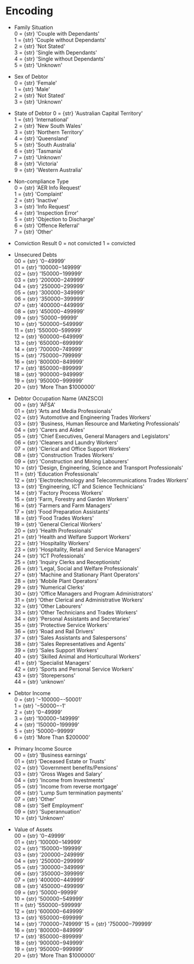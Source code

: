 # Encoding

* Family Situation  
0 = {str} 'Couple with Dependants'  
1 = {str} 'Couple without Dependants'  
2 = {str} 'Not Stated'  
3 = {str} 'Single with Dependants'  
4 = {str} 'Single without Dependants'  
5 = {str} 'Unknown'

* Sex of Debtor  
0 = {str} 'Female'  
1 = {str} 'Male'  
2 = {str} 'Not Stated'  
3 = {str} 'Unknown'

* State of Debtor 
0 = {str} 'Australian Capital Territory'  
1 = {str} 'International'  
2 = {str} 'New South Wales'   
3 = {str} 'Northern Territory'  
4 = {str} 'Queensland'  
5 = {str} 'South Australia'  
6 = {str} 'Tasmania'  
7 = {str} 'Unknown'  
8 = {str} 'Victoria'  
9 = {str} 'Western Australia'

* Non-compliance Type  
0 = {str} 'AER Info Request'   
1 = {str} 'Complaint'  
2 = {str} 'Inactive'  
3 = {str} 'Info Request'   
4 = {str} 'Inspection Error'   
5 = {str} 'Objection to Discharge'   
6 = {str} 'Offence Referral'   
7 = {str} 'Other'

* Conviction Result
0 = not convicted
1 = convicted

* Unsecured Debts  
00 = {str} '$0-$49999'  
01 = {str} '$100000-$149999'  
02 = {str} '$150000-$199999'  
03 = {str} '$200000-$249999'  
04 = {str} '$250000-$299999'  
05 = {str} '$300000-$349999'  
06 = {str} '$350000-$399999'  
07 = {str} '$400000-$449999'  
08 = {str} '$450000-$499999'  
09 = {str} '$50000-$99999'  
10 = {str} '$500000-$549999'  
11 = {str} '$550000-$599999'  
12 = {str} '$600000-$649999'  
13 = {str} '$650000-$699999'  
14 = {str} '$700000-$749999'  
15 = {str} '$750000-$799999'  
16 = {str} '$800000-$849999'  
17 = {str} '$850000-$899999'  
18 = {str} '$900000-$949999'  
19 = {str} '$950000-$999999'  
20 = {str} 'More Than $1000000'  

* Debtor Occupation Name (ANZSCO)  
00 = {str} 'AFSA'  
01 = {str} 'Arts and Media Professionals'  
02 = {str} 'Automotive and Engineering Trades Workers'  
03 = {str} 'Business, Human Resource and Marketing Professionals'  
04 = {str} 'Carers and Aides'  
05 = {str} 'Chief Executives, General Managers and Legislators'  
06 = {str} 'Cleaners and Laundry Workers'  
07 = {str} 'Clerical and Office Support Workers'  
08 = {str} 'Construction Trades Workers'  
09 = {str} 'Construction and Mining Labourers'  
10 = {str} 'Design, Engineering, Science and Transport Professionals'  
11 = {str} 'Education Professionals'  
12 = {str} 'Electrotechnology and Telecommunications Trades Workers'  
13 = {str} 'Engineering, ICT and Science Technicians'  
14 = {str} 'Factory Process Workers'  
15 = {str} 'Farm, Forestry and Garden Workers'  
16 = {str} 'Farmers and Farm Managers'  
17 = {str} 'Food Preparation Assistants'  
18 = {str} 'Food Trades Workers'  
19 = {str} 'General Clerical Workers'  
20 = {str} 'Health Professionals'  
21 = {str} 'Health and Welfare Support Workers'  
22 = {str} 'Hospitality Workers'  
23 = {str} 'Hospitality, Retail and Service Managers'  
24 = {str} 'ICT Professionals'  
25 = {str} 'Inquiry Clerks and Receptionists'  
26 = {str} 'Legal, Social and Welfare Professionals'  
27 = {str} 'Machine and Stationary Plant Operators'  
28 = {str} 'Mobile Plant Operators'  
29 = {str} 'Numerical Clerks'  
30 = {str} 'Office Managers and Program Administrators'  
31 = {str} 'Other Clerical and Administrative Workers'  
32 = {str} 'Other Labourers'  
33 = {str} 'Other Technicians and Trades Workers'  
34 = {str} 'Personal Assistants and Secretaries'  
35 = {str} 'Protective Service Workers'  
36 = {str} 'Road and Rail Drivers'  
37 = {str} 'Sales Assistants and Salespersons'  
38 = {str} 'Sales Representatives and Agents'  
39 = {str} 'Sales Support Workers'  
40 = {str} 'Skilled Animal and Horticultural Workers'  
41 = {str} 'Specialist Managers'  
42 = {str} 'Sports and Personal Service Workers'  
43 = {str} 'Storepersons'  
44 = {str} 'unknown'  

* Debtor Income    
0 = {str} '$-100000-$-50001'  
1 = {str} '$-50000-$-1'  
2 = {str} '$0-$49999'  
3 = {str} '$100000-$149999'  
4 = {str} '$150000-$199999'  
5 = {str} '$50000-$99999'  
6 = {str} 'More Than $200000'  

* Primary Income Source  
00 = {str} 'Business earnings'  
01 = {str} 'Deceased Estate or Trusts'  
02 = {str} 'Government benefits/Pensions'  
03 = {str} 'Gross Wages and Salary'  
04 = {str} 'Income from Investments'  
05 = {str} 'Income from reverse mortgage'  
06 = {str} 'Lump Sum termination payments'  
07 = {str} 'Other'  
08 = {str} 'Self Employment'  
09 = {str} 'Superannuation'  
10 = {str} 'Unknown'  

* Value of Assets  
00 = {str} '$0-$49999'  
01 = {str} '$100000-$149999'  
02 = {str} '$150000-$199999'   
03 = {str} '$200000-$249999'  
04 = {str} '$250000-$299999'  
05 = {str} '$300000-$349999'  
06 = {str} '$350000-$399999'  
07 = {str} '$400000-$449999'  
08 = {str} '$450000-$499999'  
09 = {str} '$50000-$99999'  
10 = {str} '$500000-$549999'  
11 = {str} '$550000-$599999'  
12 = {str} '$600000-$649999'  
13 = {str} '$650000-$699999'  
14 = {str} '$700000-$749999' 
15 = {str} '$750000-$799999'  
16 = {str} '$800000-$849999'  
17 = {str} '$850000-$899999'  
18 = {str} '$900000-$949999'  
19 = {str} '$950000-$999999'  
20 = {str} 'More Than $1000000'  
